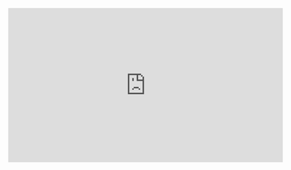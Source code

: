 <iframe width="560" height="315" src="https://www.youtube.com/embed/M3lez35cgTM" title="YouTube video player" frameborder="0" allow="accelerometer; autoplay; clipboard-write; encrypted-media; gyroscope; picture-in-picture" allowfullscreen></iframe>
